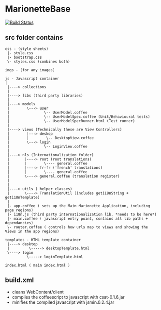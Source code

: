 MarionetteBase
==============

[![Build Status](https://travis-ci.org/Isszul/MarionetteBase.png?branch=master)](https://travis-ci.org/Isszul/MarionetteBase)


src folder contains
----
```
css - (style sheets)
 |- style.css
 |- bootstrap.css
 \- styles.css (combines both)

imgs - (for any images)

js - Javascript container
|
 |----> collections
 | 
 |----> libs (third party libraries)
 |
 |----> models 
 |        \---> user
 |                \-- UserModel.coffee
 |                \-- UserModelSpec.coffee (Unit/Behavioural tests)
 |                \-- UserModelSpecRunner.html (Test runner)
 |
 |----> views (Technically these are View Controllers)
 |        |---> deskop
 |        |        \-- DesktopView.coffee 
 |        \---> login
 |                \-- LoginView.coffee 
 | 
 |----> nls (Internationalization folder)
 |       |----> root (root translations)
 |       |        \---- general.coffee 
 |       |----> fr-fr ('french' translations)
 |       |        \---- general.coffee
 |       \----> general.coffee (translation register)
 |
 |
 |----> utils ( helper classes)
 |       \----> TranslationUtil (includes geti18nString + geti18nTemplate)
 |
 |- app.coffee ( sets up the Main Marionette Application, including page regions)
 |- i18n.js (third party internationalization lib. *needs to be here*)
 |- main.coffee ( javascript entry point, contains all lib paths + dependancies)
 \- router.coffee ( controls how urls map to views and showing the Views in the app regions)

templates - HTML template container
 |----> desktop
 |         \-----> desktopTemplate.html
 \----> login
          \-----> loginTemplate.html

index.html ( main index.html )
```


build.xml
-----

- cleans WebContent/client
- compiles the coffeescript to javascript with csat-0.1.6.jar
- minifies the compiled javascript with jsmin.0.2.4.jar

